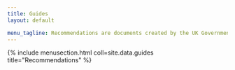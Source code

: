 ```yaml
---
title: Guides
layout: default

menu_tagline: Recommendations are documents created by the UK Government Linked Data Working Group that are considered recommended best practice.
---
```


{% include menusection.html coll=site.data.guides title="Recommendations" %}